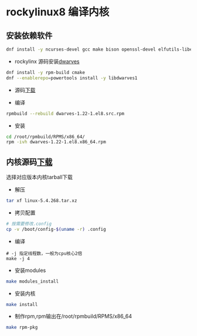 # rockylinux8 编译内核

## 安装依赖软件
```bash
dnf install -y ncurses-devel gcc make bison openssl-devel elfutils-libelf-devel flex 
```

* rockylinx 源码安装[dwarves](https://developer.aliyun.com/packageSearch?word=dwarves) 

```bash
dnf install -y rpm-build cmake
dnf --enablerepo=powertools install -y libdwarves1
```

* 源码[下载](https://mirrors.aliyun.com/rockylinux/8.9/devel/source/tree/Packages/d/dwarves-1.22-1.el8.src.rpm?spm=a2c6h.13651111.0.0.7f152f70m7OUI2&file=dwarves-1.22-1.el8.src.rpm)

* 编译
```bash
rpmbuild --rebuild dwarves-1.22-1.el8.src.rpm 
```

* 安装
```bash
cd /root/rpmbuild/RPMS/x86_64/
rpm -ivh dwarves-1.22-1.el8.x86_64.rpm 
```

## 内核源码[下载](https://www.kernel.org/)

选择对应版本内核tarball下载

* 解压
```bash
tar xf linux-5.4.268.tar.xz 
```

* 拷贝配置
```bash
# 按需要修改.config
cp -v /boot/config-$(uname -r) .config
```

* 编译
```
# -j 指定线程数，一般为cpu核心2倍
make -j 4
```

* 安装modules
```bash
make modules_install
```

* 安装内核
```bash
make install
```

* 制作rpm,rpm输出在/root/rpmbuild/RPMS/x86_64
```bash
make rpm-pkg
```


